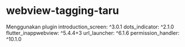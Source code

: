 # webview-tagging-taru

Menggunakan plugin
  introduction_screen: ^3.0.1
  dots_indicator: ^2.1.0
  flutter_inappwebview: ^5.4.4+3
  url_launcher: ^6.1.6
  permission_handler: ^10.1.0
